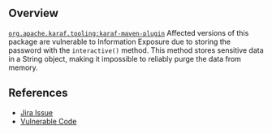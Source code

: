 ## Overview
[`org.apache.karaf.tooling:karaf-maven-plugin`](http://search.maven.org/#search%7Cga%7C1%7Ca%3A%22karaf-maven-plugin%22)
Affected versions of this package are vulnerable to Information Exposure due to storing the password with the `interactive()` method. This method stores sensitive data in a String object, making it impossible to reliably purge the data from memory.

## References
- [Jira Issue](https://issues.apache.org/jira/browse/KARAF-4199)
- [Vulnerable Code](https://github.com/apache/karaf/blob/335620adb7b1cc92380ec9cba7eb2dbbaa8bb96c/tooling/karaf-maven-plugin/src/main/java/org/apache/karaf/tooling/client/ClientMojo.java#L147)
